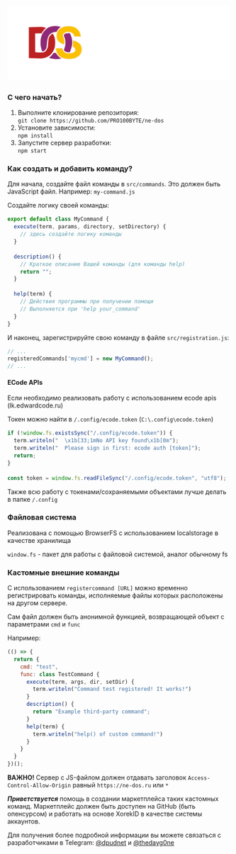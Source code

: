 <h1 align="left">
  <br>
  <a href="https://ne-dos.ru/"><img src="https://raw.githubusercontent.com/PRO100BYTE/ne-dos/master/.github/images/nedos-title.png" alt="NE-DOS" width="500"></a>
</h1>

### С чего начать?
1. Выполните клонирование репозитория: \
   `git clone https://github.com/PRO100BYTE/ne-dos`
2. Установите зависимости: \
   `npm install`
3. Запустите сервер разработки: \
   `npm start`


### Как создать и добавить команду?
Для начала, создайте файл команды в `src/commands`. Это должен быть JavaScript файл. Например: `my-command.js`

Создайте логику своей команды:
```javascript
export default class MyCommand {
  execute(term, params, directory, setDirectory) {
    // здесь создайте логику команды
  }
  
  description() {
    // Краткое описание Вашей команды (для команды help)
    return "";
  }
  
  help(term) {
    // Действия программы при получении помощи
    // Выполняется при 'help your_command'
  }
}
```

И наконец, зарегистрируйте свою команду в файле `src/registration.js`:
```javascript
// ...
registeredCommands['mycmd'] = new MyCommand();
// ...
```

#### ECode APIs
Если необходимо реализовать работу с использованием ecode apis (lk.edwardcode.ru)

Токен можно найти в `/.config/ecode.token` (`C:\.config\ecode.token`)
```javascript
if (!window.fs.existsSync("/.config/ecode.token")) {
  term.writeln("  \x1b[33;1mNo API key found\x1b[0m");
  term.writeln("  Please sign in first: ecode auth [token]");
  return;
}

const token = window.fs.readFileSync("/.config/ecode.token", "utf8");
```

Также всю работу с токенами/сохраняемыми объектами лучше делать в папке `/.config`

### Файловая система
Реализована с помощью BrowserFS с использованием localstorage в качестве хранилища

`window.fs` - пакет для работы с файловой системой, аналог обычному fs

### Кастомные внешние команды
С использованием `registercommand [URL]` можно временно регистрировать команды,
исполняемые файлы которых расположены на другом сервере.

Сам файл должен быть анонимной функцией, возвращающей объект с параметрами `cmd` и `func`

Например:
```javascript
(() => {
  return {
    cmd: "test",
    func: class TestCommand {
      execute(term, args, dir, setDir) {
        term.writeln("Command test registered! It works!")
      }
      description() {
        return "Example third-party command";
      }
      help(term) {
        term.writeln("help() of custom command!")
      }
    }
  }
})();
```

**ВАЖНО!** Сервер с JS-файлом должен отдавать заголовок `Access-Control-Allow-Origin` равный `https://ne-dos.ru` или `*`

___Приветствуется___ помощь в создании маркетплейса таких кастомных команд. Маркетплейс должен быть доступен на GitHub (быть опенсурсом) и работать на основе XorekID в качестве системы аккаунтов. 

Для получения более подробной информации вы можете связаться с разработчиками в Telegram: [@dpudnet](https://t.me/dpudnet) и [@thedayg0ne](https://t.me/thedayg0ne)
